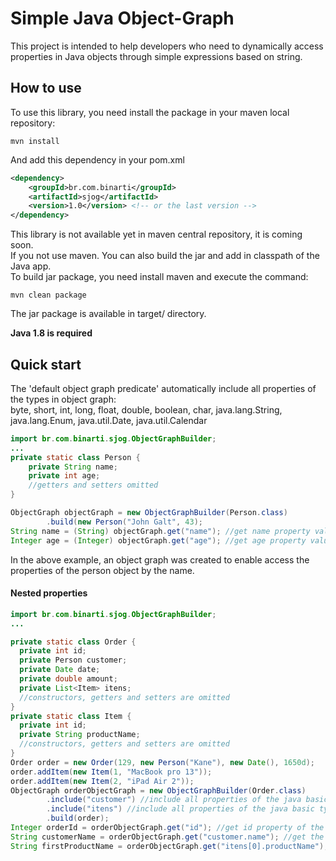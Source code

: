 # Simple Java Object-Graph
This project is intended to help developers who need to dynamically access properties in Java objects through simple expressions based on string.

## How to use
To use this library, you need install the package in your maven local repository:
```
mvn install
```

And add this dependency in your pom.xml

```xml
<dependency>
    <groupId>br.com.binarti</groupId>
    <artifactId>sjog</artifactId>
    <version>1.0</version> <!-- or the last version -->
</dependency>
```

This library is not available yet in maven central repository, it is coming soon.<br/>
If you not use maven. You can also build the jar and add in classpath of the Java app.<br/>
To build jar package, you need install maven and execute the command:
```
mvn clean package
```
The jar package is available in target/ directory.

<strong>Java 1.8 is required</strong>

## Quick start
The 'default object graph predicate' automatically include all properties of the types in object graph: <br/>
byte, short, int, long, float, double, boolean, char, java.lang.String, java.lang.Enum, java.util.Date, java.util.Calendar
```java
import br.com.binarti.sjog.ObjectGraphBuilder;
...
private static class Person {
    private String name;
    private int age;
    //getters and setters omitted
}

ObjectGraph objectGraph = new ObjectGraphBuilder(Person.class)
        .build(new Person("John Galt", 43);
String name = (String) objectGraph.get("name"); //get name property value by name
Integer age = (Integer) objectGraph.get("age"); //get age property value by name
```
In the above example, an object graph was created to enable access the properties of the person object by the name.

#### Nested properties
```java
import br.com.binarti.sjog.ObjectGraphBuilder;
...

private static class Order {
  private int id;
  private Person customer;
  private Date date;
  private double amount;
  private List<Item> itens;
  //constructors, getters and setters are omitted
}
private static class Item {
  private int id;
  private String productName;
  //constructors, getters and setters are omitted
}
Order order = new Order(129, new Person("Kane"), new Date(), 1650d);
order.addItem(new Item(1, "MacBook pro 13"));
order.addItem(new Item(2, "iPad Air 2"));
ObjectGraph orderObjectGraph = new ObjectGraphBuilder(Order.class)
        .include("customer") //include all properties of the java basic type presents in customer object
        .include("itens") //include all properties of the java basic type presents in itens (considering generic type of the collection or the collection content)
        .build(order);
Integer orderId = orderObjectGraph.get("id"); //get id property of the order
String customerName = orderObjectGraph.get("customer.name"); //get the name of the customer in order
String firstProductName = orderObjectGraph.get("itens[0].productName"); //get the product name of the first item in collection itens
```
